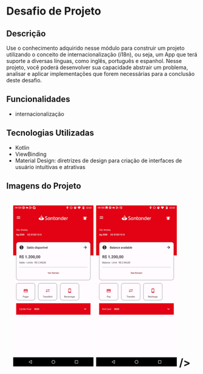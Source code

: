 # Desafio de Projeto

## Descrição


Use o conhecimento adquirido nesse módulo para construir um projeto utilizando o conceito de internacionalização (i18n), ou seja, um App que terá suporte a diversas línguas, como inglês, português e espanhol. Nesse projeto, você poderá desenvolver sua capacidade abstrair um problema, analisar e aplicar implementações que forem necessárias para a conclusão deste desafio.

## Funcionalidades

- internacionalização

## Tecnologias Utilizadas

- Kotlin
- ViewBinding
- Material Design: diretrizes de design para criação de interfaces de usuário intuitivas e atrativas

## Imagens do Projeto

<h1 align="center">
   <img src="https://github.com/wesleyorrr/Desafio_de_Projeto/blob/master/img01.jpg" height="425" />
    <img src="https://github.com/wesleyorrr/Desafio_de_Projeto/blob/master/img00.jpg" height="425" />
       />
